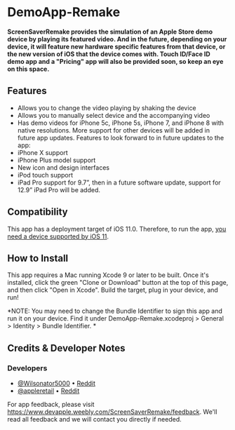 # DemoApp-Remake
**ScreenSaverRemake provides the simulation of an Apple Store demo device by playing its featured video. And in the future, depending on your device, it will feature new hardware specific features from that device, or the new version of iOS that the device comes with. Touch ID/Face ID demo app and a "Pricing" app will also be provided soon, so keep an eye on this space.**

## Features 
 * Allows you to change the video playing by shaking the device
 * Allows you to manually select device and the accompanying video
 * Has demo videos for iPhone 5c, iPhone 5s, iPhone 7, and iPhone 8 with native resolutions. More support for other devices will be added in future app updates.
Features to look forward to in future updates to the app:
 * iPhone X support
 * iPhone Plus model support
 * New icon and design interfaces 
 * iPod touch support
 * iPad Pro support for 9.7”, then in a future software update, support for 12.9” iPad Pro will be added.

## Compatibility
This app has a deployment target of iOS 11.0. Therefore, to run the app, [you need a device supported by iOS 11](https://www.macrumors.com/2017/06/06/ios-11-compatible-iphone-ipad-ipod-models/).

## How to Install
This app requires a Mac running Xcode 9 or later to be built. Once it's installed, click the green "Clone or Download" button at the top of this page, and then click "Open in Xcode". Build the target, plug in your device, and run!

*NOTE: You may need to change the Bundle Identifier to sign this app and run it on your device. Find it under DemoApp-Remake.xcodeproj > General > Identity > Bundle Identifier. *

## Credits & Developer Notes
### Developers
 * [@Wilsonator5000](https://github.com/Wilsonator5000) • [Reddit](https://www.reddit.com/user/wilsonator5000-dev)
 * [@appleretail](https://github.com/appleretail) • [Reddit](https://www.reddit.com/user/berry_vis3107)
 
For app feedback, please visit https://www.devapple.weebly.com/ScreenSaverRemake/feedback. We'll read all feedback and we will contact you directly if needed.
